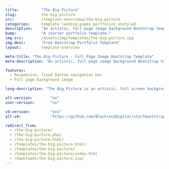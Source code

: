 ```yaml
---
title:			"The Big Picture"
slug:			the-big-picture
src:			/template-overviews/the-big-picture
categories:		template landing-pages portfolios unstyled
description:	"An artistic, full page image background Bootstrap template with a fixed bottom navigation bar."
bump:			"A starter portfolio template."
img-src:		/assets/img/templates/the-big-picture.jpg
img-desc:		"Free Bootstrap Portfolio Template"
layout:			template-overview

meta-title: "The Big Picture - Full Page Image Bootstrap Template"
meta-description: "An artistic, full page image background Bootstrap template with a fixed bottom navigation bar. All Start Bootstrap templates are free to download and open source."

features:
  - Responsive, fixed bottom navigation bar
  - Full page background image

long-description: "The Big Picture is an artistic, full screen background image template with a fixed bottom footer."

alt-version:		"no"
user-version:		"no"

v4-version:			"yes"
alt-v4:				"https://github.com/BlackrockDigital/startbootstrap-the-big-picture/archive/v4-dev.zip"

redirect_from:
  - /the-big-picture/
  - /the-big-picture.php/
  - /the-big-picture.html/
  - /templates/the-big-picture.html/
  - /templates/the-big-picture/
  - /templates/the-big-picture/index.html
  - /downloads/the-big-picture.zip/
---
```

